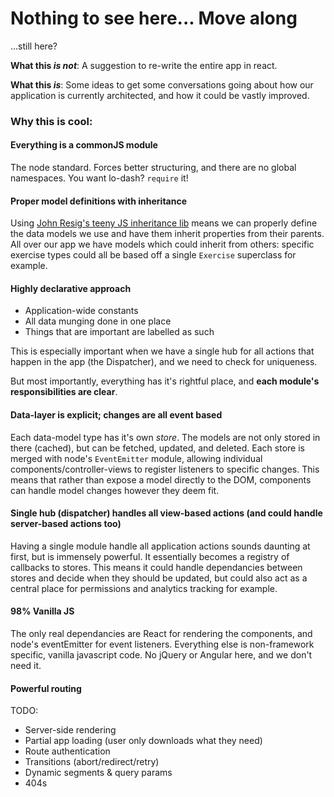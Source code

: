 # Nothing to see here... Move along

...still here?

**What this *is not***: A suggestion to re-write the entire app in react.

**What this *is***: Some ideas to get some conversations going about how our application is currently architected, and how it could be vastly improved.


### Why this is cool:

#### Everything is a commonJS module

The node standard. Forces better structuring, and there are no global namespaces. You want lo-dash? `require` it!

#### Proper model definitions with inheritance

Using [John Resig's teeny JS inheritance lib](http://ejohn.org/blog/simple-javascript-inheritance/) means we can properly define the data models we use and have them inherit properties from their parents. All over our app we have models which could inherit from others: specific exercise types could all be based off a single `Exercise` superclass for example.

#### Highly declarative approach

- Application-wide constants
- All data munging done in one place
- Things that are important are labelled as such

This is especially important when we have a single hub for all actions that happen in the app (the Dispatcher), and we need to check for uniqueness.

But most importantly, everything has it's rightful place, and **each module's responsibilities are clear**.

#### Data-layer is explicit; changes are all event based

Each data-model type has it's own *store*. The models are not only stored in there (cached), but can be fetched, updated, and deleted. Each store is merged with node's `EventEmitter` module, allowing individual components/controller-views to register listeners to specific changes. This means that rather than expose a model directly to the DOM, components can handle model changes however they deem fit.

#### Single hub (dispatcher) handles all view-based actions (and could handle server-based actions too)

Having a single module handle all application actions sounds daunting at first, but is immensely powerful. It essentially becomes a registry of callbacks to stores. This means it could handle dependancies between stores and decide when they should be updated, but could also act as a central place for permissions and analytics tracking for example.

#### 98% Vanilla JS

The only real dependancies are React for rendering the components, and node's eventEmitter for event listeners. Everything else is non-framework specific, vanilla javascript code. No jQuery or Angular here, and we don't need it.

#### Powerful routing

TODO:

- Server-side rendering
- Partial app loading (user only downloads what they need)
- Route authentication
- Transitions (abort/redirect/retry)
- Dynamic segments & query params
- 404s